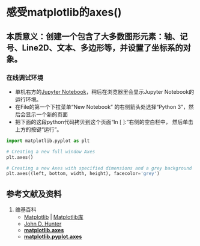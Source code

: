 # 感受matplotlib的axes()

## 本质意义：创建一个包含了大多数图形元素：轴、记号、Line2D、文本、多边形等，并设置了坐标系的对象。 

### 在线调试环境

- 单机右方的[Jupyter Notebook](https://mybinder.org/v2/gh/ipython/ipython-in-depth/master?filepath=binder/Index.ipynb)，稍后在浏览器里会显示Jupyter Notebook的运行环境。
- 在File的第一个下拉菜单“New Notebook” 的右侧箭头处选择“Python 3”，然后会显示一个新的页面
- 把下面的这段python代码拷贝到这个页面“In [ ]:”右侧的空白栏中， 然后单击上方的按键“运行”。

```python
import matplotlib.pyplot as plt

# Creating a new full window Axes
plt.axes()

# Creating a new Axes with specified dimensions and a grey background
plt.axes((left, bottom, width, height), facecolor='grey')
```

## 参考文献及资料

1. 维基百科
	- [Matplotlib](https://en.wikipedia.org/wiki/Matplotlib) | [Matplotlib库](https://en.wikipedia.org/wiki/Matplotlib)
	- [John D. Hunter](https://en.wikipedia.org/wiki/John_D._Hunter#Matplotlib)
	- [**matplotlib.axes**](https://matplotlib.org/stable/api/axes_api.html#the-axes-class)
	- [**matplotlib.pyplot.axes**](https://matplotlib.org/stable/api/_as_gen/matplotlib.pyplot.axes.html)
